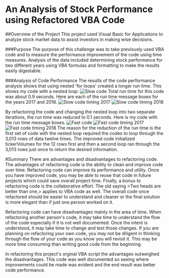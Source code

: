 # An Analysis of Stock Performance using Refactored VBA Code

##Overview of the Project
This project used Visual Basic for Applications to analyze stock market data to assist investors in making wise decisions. 

###Purpose
The purpose of this challenge was to take previously used VBA code and to measure the performance improvement of the code using time measures. Analysis of the data included determining stock performance for two different years using VBA formulas and formatting to make the results easily digestable.

###Analysis of Code Performance
The results of the code performance analysis shows that using nested 'for loops' created a longer run time. This shows my code with a nested loop:
![Slow code](https://github.com/Bscheinin/stock-analsys/blob/main/Resources/Slow%code.png)
Total run time for this code was about 0.9 seconds. Here are each of the run time message boxes for the years 2017 and 2018.
![Slow code timing 2017](https://github.com/Bscheinin/stock-analysis/blob/main/Resources/Slow%code%timing%2017.png)
![Slow code timing 2018](https://github.com/Bscheinin/stock-analysis/blob/main/Resources/Slow%code%timing%2018.png)

By refactoring the code and changing the nested loop into two separate iterations, the run time was reduced to 0.1 seconds. Here is my code with the run time message boxes. 
![Fast code](https://github.com/Bscheinin/stock-analsys/blob/main/Resources/Fast%code.png)
![Fast code timing 2017](https://github.com/Bscheinin/stock-analysis/blob/main/Resources/Fast%code%timing%2017.png)
![Fast code timing 2018](https://github.com/Bscheinin/stock-analysis/blob/main/Resources/Fast%code%timing%2018.png)
The reason for the reduction of the run time is the first set of code with the nested loop required the codes to loop through the 3,013 rows of data twelve times. The improved code initialized tickerVolumes for the 12 rows first and then a second loop ran through the 3,013 rows just once to return the desired information.  

#Summary
There are advantages and disadvantages to refactoring code. The advantages of refactoring code is the ability to clean and improve code over time. Refactoring code can improve its performance and utility. Once you have improved code, you may be able to reuse that code in future projects which could save overall project time. Finally, a bonus to refactoring code is the collaborative effort. The old saying >Two heads are better than one,> applies to VBA code as well. The overall code once refactored should be easier to understand and cleaner or the final solution is more elegant than if just one person worked on it.

Refactoring code can have disadvantages mainly in the area of time. When refactoring another person's code, it may take time to understand the flow of the code especially if it is not well documented. Once the intent is understood, it may take time to change and test those changes. If you are planning on refactoring your own code, you may not be diligent in thinking through the flow of your code as you know you will revisit it. This may be more time consuming than writing good code from the beginning. 

In refactoring this project's orginal VBA script the advantages outweighed the disadvantages. This code was well documented so seeing where improvements could be made was evident and the end result was better code performance.